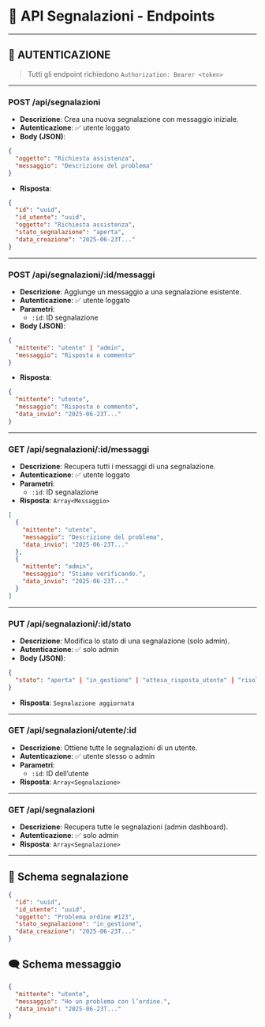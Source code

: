 # 📨 API Segnalazioni - Endpoints

---

## 🔐 AUTENTICAZIONE

> Tutti gli endpoint richiedono `Authorization: Bearer <token>`

---

### POST /api/segnalazioni
- **Descrizione**: Crea una nuova segnalazione con messaggio iniziale.
- **Autenticazione**: ✅ utente loggato
- **Body (JSON)**:
```json
{
  "oggetto": "Richiesta assistenza",
  "messaggio": "Descrizione del problema"
}
```
- **Risposta**:
```json
{
  "id": "uuid",
  "id_utente": "uuid",
  "oggetto": "Richiesta assistenza",
  "stato_segnalazione": "aperta",
  "data_creazione": "2025-06-23T..."
}
```

---

### POST /api/segnalazioni/:id/messaggi
- **Descrizione**: Aggiunge un messaggio a una segnalazione esistente.
- **Autenticazione**: ✅ utente loggato
- **Parametri**:
  - `:id`: ID segnalazione
- **Body (JSON)**:
```json
{
  "mittente": "utente" | "admin",
  "messaggio": "Risposta o commento"
}
```
- **Risposta**:
```json
{
  "mittente": "utente",
  "messaggio": "Risposta o commento",
  "data_invio": "2025-06-23T..."
}
```

---

### GET /api/segnalazioni/:id/messaggi
- **Descrizione**: Recupera tutti i messaggi di una segnalazione.
- **Autenticazione**: ✅ utente loggato
- **Parametri**:
  - `:id`: ID segnalazione
- **Risposta**: `Array<Messaggio>`
```json
[
  {
    "mittente": "utente",
    "messaggio": "Descrizione del problema",
    "data_invio": "2025-06-23T..."
  },
  {
    "mittente": "admin",
    "messaggio": "Stiamo verificando.",
    "data_invio": "2025-06-23T..."
  }
]
```

---

### PUT /api/segnalazioni/:id/stato
- **Descrizione**: Modifica lo stato di una segnalazione (solo admin).
- **Autenticazione**: ✅ solo admin
- **Body (JSON)**:
```json
{
  "stato": "aperta" | "in_gestione" | "attesa_risposta_utente" | "risolta"
}
```
- **Risposta**: `Segnalazione aggiornata`

---

### GET /api/segnalazioni/utente/:id
- **Descrizione**: Ottiene tutte le segnalazioni di un utente.
- **Autenticazione**: ✅ utente stesso o admin
- **Parametri**:
  - `:id`: ID dell’utente
- **Risposta**: `Array<Segnalazione>`

---

### GET /api/segnalazioni
- **Descrizione**: Recupera tutte le segnalazioni (admin dashboard).
- **Autenticazione**: ✅ solo admin
- **Risposta**: `Array<Segnalazione>`

---

## 📝 Schema segnalazione

```json
{
  "id": "uuid",
  "id_utente": "uuid",
  "oggetto": "Problema ordine #123",
  "stato_segnalazione": "in_gestione",
  "data_creazione": "2025-06-23T..."
}
```

## 🗨️ Schema messaggio

```json
{
  "mittente": "utente",
  "messaggio": "Ho un problema con l’ordine.",
  "data_invio": "2025-06-23T..."
}
```
